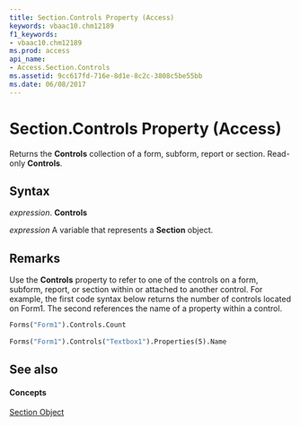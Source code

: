 ```yaml
---
title: Section.Controls Property (Access)
keywords: vbaac10.chm12189
f1_keywords:
- vbaac10.chm12189
ms.prod: access
api_name:
- Access.Section.Controls
ms.assetid: 9cc617fd-716e-8d1e-8c2c-3808c5be55bb
ms.date: 06/08/2017
---
```



# Section.Controls Property (Access)

Returns the **Controls** collection of a form, subform, report or section. Read-only **Controls**.


## Syntax

 _expression_. **Controls**

 _expression_ A variable that represents a **Section** object.


## Remarks

Use the **Controls** property to refer to one of the controls on a form, subform, report, or section within or attached to another control. For example, the first code syntax below returns the number of controls located on Form1. The second references the name of a property within a control.


```vb
Forms("Form1").Controls.Count 
 
Forms("Form1").Controls("Textbox1").Properties(5).Name
```


## See also


#### Concepts


[Section Object](section-object-access.md)

